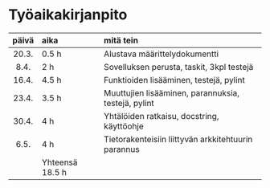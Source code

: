 # Työaikakirjanpito

| päivä | aika | mitä tein  |
| :----:|:-----| :-----|
| 20.3. | 0.5 h   | Alustava määrittelydokumentti |
| 8.4.  | 2 h     | Sovelluksen perusta, taskit, 3kpl testejä
| 16.4. | 4.5 h   | Funktioiden lisääminen, testejä, pylint 
| 23.4. | 3.5 h   | Muuttujien lisääminen, parannuksia, testejä, pylint
| 30.4. | 4 h   | Yhtälöiden ratkaisu, docstring, käyttöohje
| 6.5.  | 4 h   | Tietorakenteisiin liittyvän arkkitehtuurin parannus
|      |Yhteensä 18.5 h
